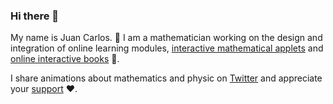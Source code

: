 ### Hi there 👋

My name is Juan Carlos. 🔭 I am a mathematician working on the design and integration of online learning modules, [interactive mathematical applets](https://jcponce.github.io/) and [online interactive books](https://complex-analysis.com/) 📘.

I share animations about mathematics and physic on [Twitter](https://twitter.com/jcponcemath) and appreciate your [support](https://www.patreon.com/jcponce) ❤️.

<!--
**jcponce/jcponce** is a ✨ _special_ ✨ repository because its `README.md` (this file) appears on your GitHub profile.

Here are some ideas to get you started:

- 🔭 I’m currently working on ...
- 🌱 I’m currently learning ...
- 👯 I’m looking to collaborate on ...
- 🤔 I’m looking for help with ...
- 💬 Ask me about ...
- 📫 How to reach me: ...
- 😄 Pronouns: ...
- ⚡ Fun fact: ...
-->

